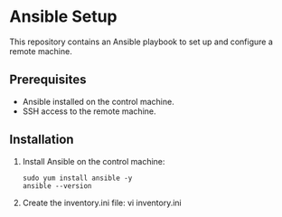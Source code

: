 # Ansible Setup

This repository contains an Ansible playbook to set up and configure a remote machine.

## Prerequisites

- Ansible installed on the control machine.
- SSH access to the remote machine.

## Installation

1. Install Ansible on the control machine:

   ```shell
   sudo yum install ansible -y
   ansible --version
2. Create the inventory.ini file:
vi inventory.ini
